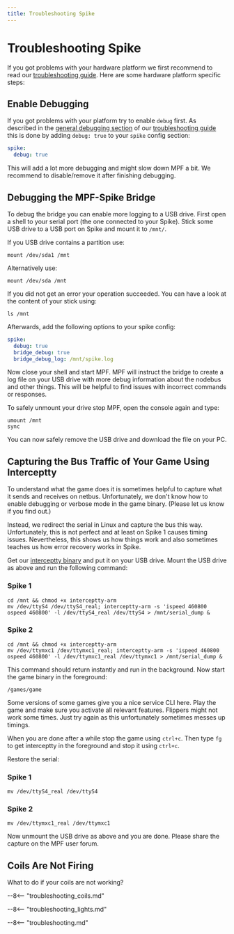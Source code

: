 ```yaml
---
title: Troubleshooting Spike
---
```


# Troubleshooting Spike


If you got problems with your hardware platform we first recommend to
read our
[troubleshooting guide](../../troubleshooting/index.md). Here are some hardware platform specific steps:

## Enable Debugging

If you got problems with your platform try to enable `debug` first. As
described in the
[general debugging section](../../troubleshooting/general_debugging.md) of our
[troubleshooting guide](../../troubleshooting/index.md) this is done by adding `debug: true` to your `spike` config
section:

``` yaml
spike:
  debug: true
```

This will add a lot more debugging and might slow down MPF a bit. We
recommend to disable/remove it after finishing debugging.

## Debugging the MPF-Spike Bridge

To debug the bridge you can enable more logging to a USB drive. First
open a shell to your serial port (the one connected to your Spike).
Stick some USB drive to a USB port on Spike and mount it to `/mnt/`.

If you USB drive contains a partition use:

``` console
mount /dev/sda1 /mnt
```

Alternatively use:

``` console
mount /dev/sda /mnt
```

If you did not get an error your operation succeeded. You can have a
look at the content of your stick using:

``` console
ls /mnt
```

Afterwards, add the following options to your spike config:

``` yaml
spike:
  debug: true
  bridge_debug: true
  bridge_debug_log: /mnt/spike.log
```

Now close your shell and start MPF. MPF will instruct the bridge to
create a log file on your USB drive with more debug information about
the nodebus and other things. This will be helpful to find issues with
incorrect commands or responses.

To safely unmount your drive stop MPF, open the console again and type:

``` console
umount /mnt
sync
```

You can now safely remove the USB drive and download the file on your
PC.

## Capturing the Bus Traffic of Your Game Using Interceptty

To understand what the game does it is sometimes helpful to capture what
it sends and receives on netbus. Unfortunately, we don't know how to
enable debugging or verbose mode in the game binary. (Please let us know
if you find out.)

Instead, we redirect the serial in Linux and capture the bus this way.
Unfortunately, this is not perfect and at least on Spike 1 causes timing
issues. Nevertheless, this shows us how things work and also sometimes
teaches us how error recovery works in Spike.

Get our [interceptty
binary](https://github.com/missionpinball/interceptty/raw/master/bin/interceptty-arm)
and put it on your USB drive. Mount the USB drive as above and run the
following command:

### Spike 1

``` console
cd /mnt && chmod +x interceptty-arm
mv /dev/ttyS4 /dev/ttyS4_real; interceptty-arm -s 'ispeed 460800 ospeed 460800' -l /dev/ttyS4_real /dev/ttyS4 > /mnt/serial_dump &
```

### Spike 2

``` console
cd /mnt && chmod +x interceptty-arm
mv /dev/ttymxc1 /dev/ttymxc1_real; interceptty-arm -s 'ispeed 460800 ospeed 460800' -l /dev/ttymxc1_real /dev/ttymxc1 > /mnt/serial_dump &
```

This command should return instantly and run in the background. Now
start the game binary in the foreground:

``` console
/games/game
```

Some versions of some games give you a nice service CLI here. Play the
game and make sure you activate all relevant features. Flippers might
not work some times. Just try again as this unfortunately sometimes
messes up timings.

When you are done after a while stop the game using `ctrl+c`. Then type
`fg` to get interceptty in the foreground and stop it using `ctrl+c`.

Restore the serial:

### Spike 1

``` console
mv /dev/ttyS4_real /dev/ttyS4
```

### Spike 2

``` console
mv /dev/ttymxc1_real /dev/ttymxc1
```

Now unmount the USB drive as above and you are done. Please share the
capture on the MPF user forum.

## Coils Are Not Firing

What to do if your coils are not working?

--8<-- "troubleshooting_coils.md"

--8<-- "troubleshooting_lights.md"

--8<-- "troubleshooting.md"
